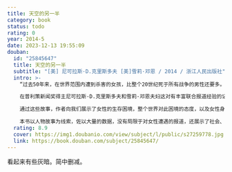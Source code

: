 ```yaml
---
title: 天空的另一半
category: book
status: todo
rating: 0
year: 2014-5
date: 2023-12-13 19:55:09
douban:
  id: "25845647"
  title: 天空的另一半
  subtitle: "[美] 尼可拉斯·D.克里斯多夫 [美]雪莉·邓恩 / 2014 / 浙江人民出版社"
  intro: >-
    “过去50年来，在世界范围内遭到杀害的女孩，比整个20世纪死于所有战争的男性还要多。仅仅因为她们的性别。”

    在普利策新闻奖得主尼可拉斯·D.克里斯多夫和雪莉·邓恩夫妇这对有丰富联合报道经验的记者伉俪的带领下，我们在本书中去亚非拉国家做了一次长途冒险旅行。在那里，我们看到性别歧视、性暴力、厌女价值观、家庭暴力、处女情结等现象，让女性犹如仍置身在18、19世纪的炼狱。我们也看到那里的女性进行了艰苦卓绝的抗争，以及如何一点小小的帮助就能改变她们的命运。

    通过这些故事，作者向我们展示了女性的生存困境，整个世界对此困境的态度，以及女性身上自我觉醒的力量。她们将绝望化为希望，勇敢争取生命尊严。

    本书以人物故事为线索，佐以大量的数据，没有局限于对女性遭遇的报道，还展示了社会、经济、文化、心理等多维度的思考。同时，本书也为那些想为世界尽一份力的人们提供了切实可行的参考。
  rating: 8.9
  cover: https://img1.doubanio.com/view/subject/l/public/s27259778.jpg
  link: https://book.douban.com/subject/25845647/
---
```


看起来有些灰暗。简中删减。